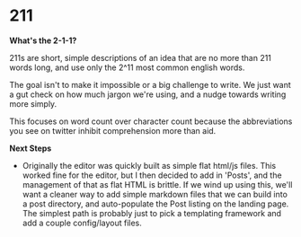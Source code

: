 # 211

**What's the 2-1-1?**

211s are short, simple descriptions of an idea that are no more than 211 words long, and use only the 2^11 most common english words.

The goal isn't to make it impossible or a big challenge to write. We just want a gut check on how much jargon we're using, and a nudge towards writing more simply.

This focuses on word count over character count because the abbreviations you see on twitter inhibit comprehension more than aid.

**Next Steps**

- Originally the editor was quickly built as simple flat html/js files. This worked fine for the editor, but I then decided to add in 'Posts', and the management of that as flat HTML is brittle. If we wind up using this, we'll want a cleaner way to add simple markdown files that we can build into a post directory, and auto-populate the Post listing on the landing page. The simplest path is probably just to pick a templating framework and add a couple config/layout files.

